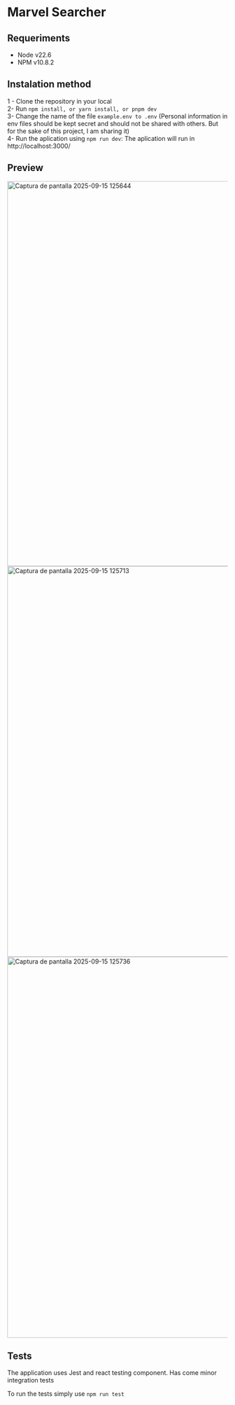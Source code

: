 # Marvel Searcher

## Requeriments

- Node v22.6
- NPM v10.8.2

## Instalation method

1 - Clone the repository in your local <br>
2- Run `npm install, or yarn install, or pnpm dev ` <br>
3- Change the name of the file `example.env to .env` (Personal information in env files should be kept secret and should not be shared with others. But for the sake of this project, I am sharing it) <br>
4- Run the aplication using `npm run dev`: The aplication will run in http://localhost:3000/ <br>

## Preview

<img width="1896" height="879" alt="Captura de pantalla 2025-09-15 125644" src="https://github.com/user-attachments/assets/3307558f-cec9-4b5c-abdc-6de1adad73f8" />

<img width="1903" height="892" alt="Captura de pantalla 2025-09-15 125713" src="https://github.com/user-attachments/assets/84afe7cd-0e6c-4583-b9ec-4b5410d46f16" />

<img width="1913" height="870" alt="Captura de pantalla 2025-09-15 125736" src="https://github.com/user-attachments/assets/77fd1620-4ff1-436c-a726-28f042d120d6" />

## Tests

The application uses Jest and react testing component. Has come minor integration tests

To run the tests simply use `npm run test`
